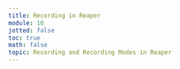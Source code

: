 ```yaml
---
title: Recording in Reaper
module: 10
jotted: false
toc: true
math: false
topic: Recording and Recording Modes in Reaper
---
```

